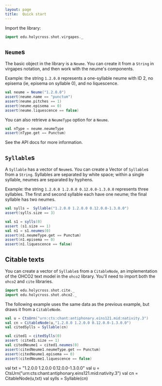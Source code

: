 ```yaml
---
layout: page
title:  Quick start
---
```



Import the library:


```scala
import edu.holycross.shot.virgapes._
```



## `Neume`s

The basic object in the library is a `Neume`.  You can create it from a `String` in virgapes notation, and then work with the neume's components.

Example:  the string `1.2.0.0` represents a one-syllable neume with ID 2, no episema (ie, episema on syllable 0), and no liquescence.


```scala
val neume = Neume("1.2.0.0")
assert(neume.name == "punctum")
assert(neume.pitches == 1)
assert(neume.episema == 0)
assert(neume.liquescence == false)
```

You can also retrieve a `NeumeType`  option for a `Neume`.

```scala
val nType = neume.neumeType
assert(nType.get == Punctum)
```

See the API docs for  more information.

## `Syllable`s

A `Syllable` has a vector of `Neume`s.  You can create a Vector of `Syllable`s from a `String`.  Syllables are separated by white space;  within a single syllable, neumes are separated by hyphens.

Example:  the string `1.2.0.0 1.2.0.0 0.12.0.0-1.3.0.0` represents three syllables.  The first and second syllable each have one neume;  the final syllable has two neumes.

```scala
val sylls =  Syllable("1.2.0.0 1.2.0.0 0.12.0.0-1.3.0.0")
assert(sylls.size == 3)

val s1 = sylls(0)
assert (s1.size == 1)
val n1 = s1.neumes(0)
assert(n1.neumeType.get == Punctum)
assert(n1.episema == 0)
assert(n1.liquescence == false)
```


## Citable texts


You can create a vector of `Syllable`s from a `CitableNode`, an implementation of the OHCO2 text model in the `ohco2` library.  You'll need to import both the `ohco2` and `cite` libraries.

```scala
import edu.holycross.shot.cite._
import edu.holycross.shot.ohco2._
```

The following example uses the same data as the previous example, but draws it from a `CitableNode`.

```scala
val u = CtsUrn("urn:cts:chant:antiphonary.eins121.mid:nativity.3")
val cn = CitableNode(u,"1.2.0.0 1.2.0.0 0.12.0.0-1.3.0.0")
val citedSylls = Syllable(cn)

val cited1 = citedSylls(0)
assert (cited1.size == 1)
val citedNeume1 = cited1.neumes(0)
assert(citedNeume1.neumeType.get == Punctum)
assert(citedNeume1.episema == 0)
assert(citedNeume1.liquescence == false)
```

  val txt = "1.2.0.0 1.2.0.0 0.12.0.0-1.3.0.0"
  val u = CtsUrn("urn:cts:chant:antiphonary.eins121.mid:nativity.3")
  val cn = CitableNode(u,txt)
  val sylls = Syllable(cn)
